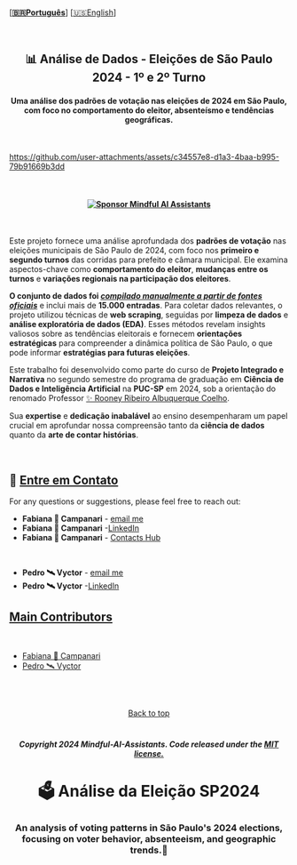 <br>

\[**[🇧🇷Português](README.pt_BR.md)**\] \[[🇺🇸English](README.md)\]

  <!--  START HEADER  -->

<br>

  <!--  START HEADER  -->
## <p align="center">    📊 Análise de Dados - Eleições de São Paulo 2024 - 1º e 2º Turno
#### <p align="center">  Uma análise dos padrões de votação nas eleições de 2024 em São Paulo, com foco no comportamento do eleitor, absenteísmo e tendências geográficas.

<br>

https://github.com/user-attachments/assets/c34557e8-d1a3-4baa-b995-79b91669b3dd
  
 <br>
 
#### <p align="center"> [![Sponsor Mindful AI Assistants](https://img.shields.io/badge/Sponsor-Mindful%20AI%20%20Assistants-brightgreen?logo=GitHub)](https://github.com/sponsors/Mindful-AI-Assistants)

<br>


Este projeto fornece uma análise aprofundada dos **padrões de votação** nas eleições municipais de São Paulo de 2024, com foco nos **primeiro e segundo turnos** das corridas para prefeito e câmara municipal. Ele examina aspectos-chave como **comportamento do eleitor**, **mudanças entre os turnos** e **variações regionais na participação dos eleitores**.

**O conjunto de dados foi [***compilado manualmente a partir de fontes oficiais***]()** e inclui mais de **15.000 entradas**. Para coletar dados relevantes, o projeto utilizou técnicas de **web scraping**, seguidas por **limpeza de dados** e **análise exploratória de dados (EDA)**. Esses métodos revelam insights valiosos sobre as tendências eleitorais e fornecem **orientações estratégicas** para compreender a dinâmica política de São Paulo, o que pode informar **estratégias para futuras eleições**.


Este trabalho foi desenvolvido como parte do curso de **Projeto Integrado e Narrativa** no segundo semestre do programa de graduação em **Ciência de Dados e Inteligência Artificial** na **PUC-SP** em 2024, sob a orientação do renomado Professor [✨ Rooney Ribeiro Albuquerque Coelho](https://www.linkedin.com/in/rooney-coelho-320857182/).

Sua **expertise** e **dedicação inabalável** ao ensino desempenharam um papel crucial em aprofundar nossa compreensão tanto da **ciência de dados** quanto da **arte de contar histórias**.


 <br>

<!--  START BODY  -->



















## 💌 [Entre em Contato]()

For any questions or suggestions, please feel free to reach out:

- **Fabiana 🚀 Campanari** - [email me](mailto:fabicampanari@proton.me)
- **Fabiana 🚀 Campanari** -[LinkedIn](https://www.linkedin.com/in/fabiana-campanari/)
- **Fabiana 🚀 Campanari** - [Contacts Hub](https://linktr.ee/fabianacampanari)

<br>  

- **Pedro 🛰️  Vyctor** - [email me](mailto:pedro.vyctor00@gmail.com)
- **Pedro 🛰️  Vyctor** -[LinkedIn](https://www.linkedin.com/in/pedro-vyctor-almeida-285b89273?lipi=urn%3Ali%3Apage%3Ad_flagship3_profile_view_base_contact_details%3BJmPKs0gjS4Sqzuw1d2%2FMjg%3D%3D)

 

## [Main Contributors]() 

<br>

- [Fabiana 🚀 Campanari](https://github.com/FabianaCampanari)
- [Pedro 🛰️ Vyctor](https://github.com/ppvyctor)


<br><br>

<p align="center"> <a href="#Top">Back to top</a>

#
 
##### <p align="center">Copyright 2024 Mindful-AI-Assistants. Code released under the  [MIT license.]( https://github.com/Mindful-AI-Assistants/.github/blob/ad6948fdec771e022d49cd96f99024fcc7f1106a/LICENSE)

# <p align="center"> 🗳 Análise da Eleição SP2024 
### <p align="center"> An analysis of voting patterns in São Paulo's 2024 elections, focusing on voter behavior, absenteeism, and geographic trends.📍
 

